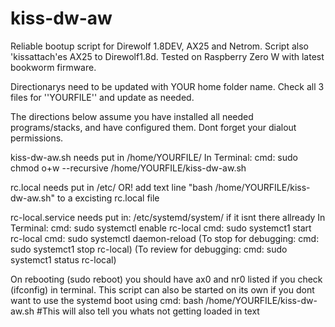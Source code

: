 # kiss-dw-aw
Reliable bootup script for Direwolf 1.8DEV, AX25 and Netrom.
Script also 'kissattach'es AX25 to Direwolf1.8d.
Tested on Raspberry Zero W with latest bookworm firmware. 

Directionarys need to be updated with YOUR home folder name. 
Check all 3 files for ''YOURFILE'' and update as needed. 

The directions below assume you have installed all needed programs/stacks,
and have configured them. Dont forget your dialout permissions.

kiss-dw-aw.sh needs put in /home/YOURFILE/
  In Terminal:
  cmd: sudo chmod o+w --recursive /home/YOURFILE/kiss-dw-aw.sh
  
rc.local needs put in /etc/
OR!
add text line "bash /home/YOURFILE/kiss-dw-aw.sh" to a excisting rc.local file

rc-local.service needs put in: /etc/systemd/system/ if it isnt there allready
  In Terminal:
  cmd: sudo systemctl enable rc-local
  cmd: sudo systemct1 start rc-local
  cmd: sudo systemctl daemon-reload
        (To stop for debugging: cmd: sudo systemct1 stop rc-local)
        (To review for debugging: cmd: sudo systemct1 status rc-local)
        
On rebooting (sudo reboot) you should have ax0 and nr0 listed if you check (ifconfig) in terminal.
This script can also be started on its own if you dont want to use the systemd boot using
  cmd: bash /home/YOURFILE/kiss-dw-aw.sh #This will also tell you whats not getting loaded in text
  
